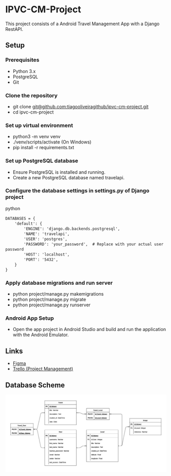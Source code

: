 # IPVC-CM-Project

This project consists of a Android Travel Management App with a Django RestAPI.

## Setup

### Prerequisites

- Python 3.x
- PostgreSQL
- Git

### Clone the repository

- git clone [git@github.com:tiagooliveiragithub/ipvc-cm-project.git](https://github.com/tiagooliveiragithub/ipvc-cm-p)
- cd ipvc-cm-project

### Set up virtual environment
   
- python3 -m venv venv
- ./venv/scripts/activate (On Windows)
- pip install -r requirements.txt

### Set up PostgreSQL database

- Ensure PostgreSQL is installed and running.
- Create a new PostgreSQL database named travelapi.

### Configure the database settings in settings.py of Django project

python

    DATABASES = {
        'default': {
            'ENGINE': 'django.db.backends.postgresql',
            'NAME': 'travelapi',
            'USER': 'postgres',
            'PASSWORD': 'your_password',  # Replace with your actual user password
            'HOST': 'localhost',
            'PORT': '5432',
        }
    }

### Apply database migrations and run server

- python project/manage.py makemigrations
- python project/manage.py migrate
- python project/manage.py runserver

### Android App Setup

- Open the app project in Android Studio and build and run the application with the Android Emulator.

## Links

- [Figma](https://www.figma.com/file/YvLpEBYy8OjSGP5mcZlRsi/Trip-Guru?type=design&node-id=430%3A417&mode=design&t=4wyGb6fUVpCeK4Ni-1)
- [Trello (Project Management)](https://trello.com/b/e3rfFqM4/ipvc-cm-2024)

## Database Scheme

![Database Scheme](database-scheme.jpg)
